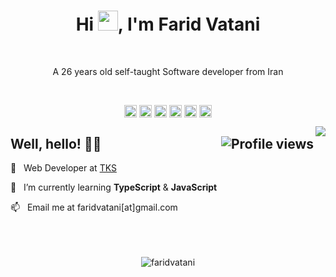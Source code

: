 
<h1 align="center">Hi <img src="https://media.giphy.com/media/hvRJCLFzcasrR4ia7z/giphy.gif" width="32">, I'm Farid Vatani</h1>

<br/>

<p align="center">
A 26 years old self-taught Software developer from Iran
</p>

<br/> 

<p align="center">
<a href=https://codepen.io/faridvatani target="blank"><img align="center" src=https://cdn.jsdelivr.net/npm/simple-icons@3.0.1/icons/codepen.svg height="20" width="20" /></a>
<a href=https://dev.to/faridvatani target="blank"><img align="center" src=https://cdn.jsdelivr.net/npm/simple-icons@3.0.1/icons/dev-dot-to.svg height="20" width="20" /></a>
<a href=https://twitter.com/faridvatani target="blank"><img align="center" src=https://cdn.jsdelivr.net/npm/simple-icons@3.0.1/icons/twitter.svg height="20" width="20" /></a>
<a href=https://linkedin.com/in/faridvatani target="blank"><img align="center" src=https://cdn.jsdelivr.net/npm/simple-icons@3.0.1/icons/linkedin.svg height="20" width="20" /></a>
<a href=https://instagram.com/farid_landi target="blank"><img align="center" src=https://cdn.jsdelivr.net/npm/simple-icons@3.0.1/icons/instagram.svg height="20" width="20" /></a>
<a href=https://t.me/faridvatani target="blank"><img align="center" src="https://cdn.jsdelivr.net/npm/simple-icons@3.0.1/icons/telegram.svg" height="20" width="20" /></a>
</p>

<!--   <img src=https://github-readme-streak-stats.herokuapp.com?user=faridvatani&theme=bear&hide_border=true&date_format=j%20M%5B%20Y%5D&background=191B1F&fire=ed3135&ring=ed3135&stroke=FFFFFF88&sideNums=ed3135&currStreakNum=FFFFFF&currStreakLabel=FFFFFF&sideLabels=FFFFFF&dates=FFFFFF76 /> -->


<div align="right">
    <img src=https://github-readme-stats.vercel.app/api?username=faridvatani&hide_border=true&bg_color=191b1f&title_color=ed3135&text_color=fff&line_height=20&hide=["stars"] align="right" />
</div>

<h2>
	Well, hello! 👋🏻 <img align="right" src="https://gpvc.arturio.dev/faridvatani" alt="Profile views">
</h2>

💼&nbsp;&nbsp;&nbsp;Web Developer at <a href="https://grupotks.com/">TKS</a>

🌱&nbsp;&nbsp;&nbsp;I’m currently learning **TypeScript** & **JavaScript**

📫&nbsp;&nbsp;&nbsp;Email me at faridvatani[at]gmail.com

<br>
<br>

  
<!-- <div align="center">
  <img src=https://github-readme-stats.vercel.app/api/top-langs/?username=faridvatani&layout=compact&hide_border=true&bg_color=191b1f&title_color=ed3135&text_color=fff&hide=html,css&langs_count=4 />
</div> -->

<br/>
<div align="center">  
 <img src="https://activity-graph.herokuapp.com/graph?username=faridvatani&bg_color=0d0c0d&color=FFFFFF88&line=ed3135&point=FFFFFF88&area=false&hide_border=true" alt="faridvatani">
</div>



<br/>

<!--
**faridvatani/faridvatani** is a ✨ _special_ ✨ repository because its `README.md` (this file) appears on your GitHub profile.

Here are some ideas to get you started:

- 🔭 I’m currently working on ...
- 🌱 I’m currently learning ...
- 👯 I’m looking to collaborate on ...
- 🤔 I’m looking for help with ...
- 💬 Ask me about ...
- 📫 How to reach me: ...
- 😄 Pronouns: ...
- ⚡ Fun fact: ...
-->
